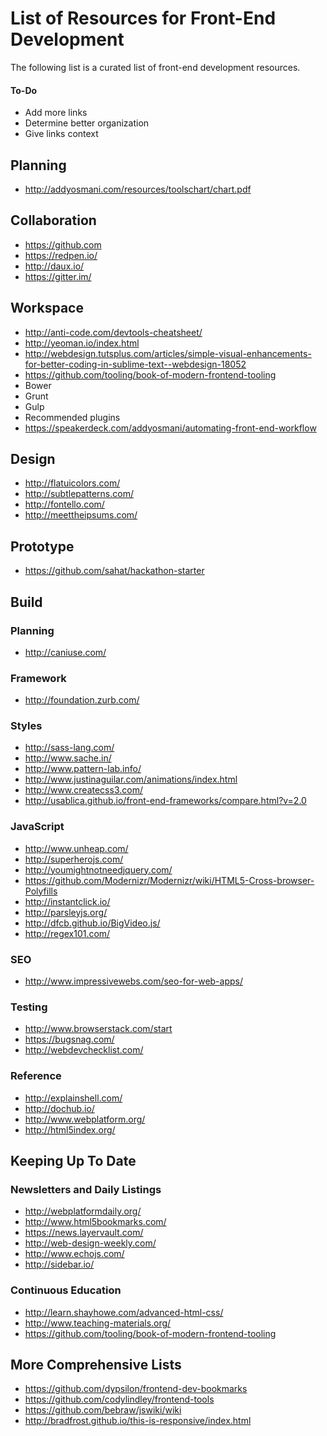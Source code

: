 # List of Resources for Front-End Development

The following list is a curated list of front-end development resources.

#### To-Do
* Add more links
* Determine better organization
* Give links context

## Planning
* <http://addyosmani.com/resources/toolschart/chart.pdf>

## Collaboration
* <https://github.com>
* <https://redpen.io/>
* <http://daux.io/>
* <https://gitter.im/>

## Workspace
* <http://anti-code.com/devtools-cheatsheet/>
* <http://yeoman.io/index.html>
* <http://webdesign.tutsplus.com/articles/simple-visual-enhancements-for-better-coding-in-sublime-text--webdesign-18052>
* <https://github.com/tooling/book-of-modern-frontend-tooling>
* Bower
* Grunt
* Gulp
* Recommended plugins
* <https://speakerdeck.com/addyosmani/automating-front-end-workflow>

## Design
* <http://flatuicolors.com/>
* <http://subtlepatterns.com/>
* <http://fontello.com/>
* <http://meettheipsums.com/>

## Prototype
* <https://github.com/sahat/hackathon-starter>

## Build
### Planning
* <http://caniuse.com/>

### Framework
* <http://foundation.zurb.com/>

### Styles
* <http://sass-lang.com/>
* <http://www.sache.in/>
* <http://www.pattern-lab.info/>
* <http://www.justinaguilar.com/animations/index.html>
* <http://www.createcss3.com/>
* <http://usablica.github.io/front-end-frameworks/compare.html?v=2.0>

### JavaScript
* <http://www.unheap.com/>
* <http://superherojs.com/>
* <http://youmightnotneedjquery.com/>
* <https://github.com/Modernizr/Modernizr/wiki/HTML5-Cross-browser-Polyfills>
* <http://instantclick.io/>
* <http://parsleyjs.org/>
* <http://dfcb.github.io/BigVideo.js/>
* <http://regex101.com/>

### SEO
* <http://www.impressivewebs.com/seo-for-web-apps/>

### Testing
* <http://www.browserstack.com/start>
* <https://bugsnag.com/>
* <http://webdevchecklist.com/>

### Reference
* <http://explainshell.com/>
* <http://dochub.io/>
* <http://www.webplatform.org/>
* <http://html5index.org/>

## Keeping Up To Date
### Newsletters and Daily Listings
* <http://webplatformdaily.org/>
* <http://www.html5bookmarks.com/>
* <https://news.layervault.com/>
* <http://web-design-weekly.com/>
* <http://www.echojs.com/>
* <http://sidebar.io/>

### Continuous Education
* <http://learn.shayhowe.com/advanced-html-css/>
* <http://www.teaching-materials.org/>
* <https://github.com/tooling/book-of-modern-frontend-tooling>

## More Comprehensive Lists
* <https://github.com/dypsilon/frontend-dev-bookmarks>
* <https://github.com/codylindley/frontend-tools>
* <https://github.com/bebraw/jswiki/wiki>
* <http://bradfrost.github.io/this-is-responsive/index.html>